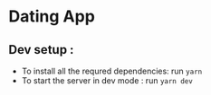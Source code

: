# Dating App

## Dev setup : 

- To install all the requred dependencies: run `yarn `
- To start the server in dev mode : run `yarn dev`

